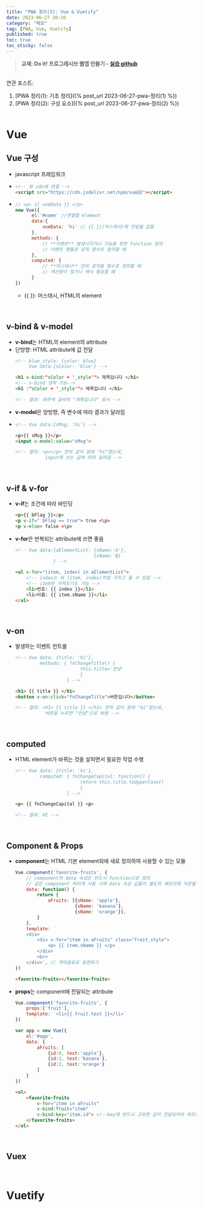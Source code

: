 ```yaml
---
title: "PWA 정리(3): Vue & Vuetify"
date: 2023-06-27 20:10
category: "메모"
tag: [PWA, Vue, Vuetify]
published: true
toc: true
toc_sticky: false
---
```

> **교재: Do it! 프로그레시브 웹앱 만들기 - [실습 github](https://github.com/codedesign-webapp)**
<br><br>

연관 포스트: 
1. [PWA 정리(1): 기초 정리]({% post_url 2023-06-27-pwa-정리(1) %})
2. [PWA 정리(2): 구성 요소]({% post_url 2023-06-27-pwa-정리(2) %})
<br><br>

# Vue
## Vue 구성
- javascript 프레임워크
- ```html
  <!-- 뷰 cdn에 연결 -->
  <script src="https://cdn.jsdelivr.net/npm/vue@2"></script>
  ```
- ```js
  // <p> {{ vueData }} </p>
  new Vue({
        el:'#name' //연결할 element 
        data:{
            vueData: 'hi' // {{ }}(머스태시)에 전달될 값들
        },
        methods: {
            // **이벤트** 발생시키거나 기능을 위한 function 정의
            // 이벤트 핸들로 로직 함수로 정의할 때 
        }, 
        computed: {
            // **머스태시** 안의 로직을 함수로 정의할 때
            // 계산량이 많거나 캐시 필요할 때
        }
  })
  ```
  - {{ }}: 머스태시, HTML의 element
<br>

## v-bind & v-model
- **v-bind**는 HTML의 element의 attribute
- 단방향: HTML attribute에 값 전달
    ```html
    <!-- blue_style: {color: blue} 
         Vue data:{sColor: 'blue'} -->

    <h1 v-bind:"sColor + '_style'"> 제목입니다 </h1>
    <!-- v-bind 생략 가능-->
    <h1 :"sColor + '_style'"> 제목입니다 </h1>
    
    <!-- 결과: 파란색 글씨의 "제목입니다" 표시 -->
    ```
- **v-model**은 양방향, 즉 변수에 따라 결과가 달라짐
- ```html
  <!-- Vue data:{sMsg: 'hi'} -->

  <p>{{ sMsg }}</p>
  <input v-model:value="sMsg">

  <!-- 결과: <p></p> 안의 값이 원래 "hi"였는데,
             input에 쓰는 값에 따라 달라짐 -->
  ```
<br>

## v-if & v-for
- **v-if**는 조건에 따라 바인딩
    ```html
    <p>{{ bFlag }}</p>
    <p v-if=" bFlag == true"> true <\p>
    <p v-else> false <\p>
    ```
- **v-for**은 반복되는 attribute에 쓰면 좋음
    ```html
    <!-- Vue data:{aElementList: {sName:'A'}, 
                                 {sName:'B}
                  } -->

    <ul v-for="(item, index) in aElementList">
        <!-- index는 위 (item, index)처럼 가지고 올 수 있음 -->
        <!-- item만 가져오기도 가능 -->
        <li>번호: {{ index }}</li> 
        <li>이름: {{ item.sName }}</li>
    </ul>
    ```
<br>

## v-on
- 발생하는 이벤트 컨트롤
    ```html
    <!-- Vue data: {title: 'hi'},
             methods: { fnChangeTitle() {
                            this.title='안녕'
                            }
                       } -->

    <h1> {{ title }} </h1>
    <button v-on:click="fnChangeTitle">버튼입니다</button>
    
    <!-- 결과: <h1> {{ title }} </h1> 안의 값이 원래 "hi"였는데,
               버튼을 누르면 "안녕"으로 바뀜 -->
    ```
<br>

## computed
- HTML element가 바뀌는 것을 살피면서 필요한 작업 수행
    ```html
    <!-- Vue data: {title: 'hi'},
             computed: { fnChangeCapital: function() {
                            return this.title.toUpperCase()
                            }
                       } -->

    <p> {{ fnChangeCapital }} <p>

    <!-- 결과: HI -->  
    ```
<br>

## Component & Props
- **component**는 HTML 기본 element외에 새로 정의하여 사용할 수 있는 모듈
    ```js
    Vue.component('favorite-fruits', {
        // component의 data 속성은 반드시 function으로 정의
        // 같은 component 여러개 사용 시에 data 속성 값들이 별도의 메모리에 저장될 수 있도록 하기 위함
        data: function() {
            return {
                aFruits: [{sName: 'apple'},
                          {sName: 'banana'},
                          {sName: 'orange'}],
            }
        },
        template: `
        <div>
            <div v-for="item in aFruits" class="fruit_style">
                <p> {{ item.sName }} </p>
            </div>
            <br>
        </div>`, // 역따옴표로 표현하기
    })
    ```
    ```html
    <favorite-fruits></favorite-fruits>
    ```
- **props**는 component에 전달되는 attribute
    ```js
    Vue.component('favorite-fruits', {
        props:['fruit'],
        template: `<li>{{ fruit.text }}</li>`
    })

    var app = new Vue({
        el:'#app',
        data: {
            aFruits: [
                {id:0, text:'apple'},
                {id:1, text:'banana'},
                {id:2, text:'orange'}
            ]
        }
    })
    ```
    ```html
    <ol>
        <favorite-fruits
            v-for="item in aFruits"
            v-bind:fruit="item"
            v-bind:key="item.id"> <!--key에 반드시 고유한 값이 전달되어야 하므로 item에서 id 값 설정-->
        </favorite-fruits>
    </ol>
    ```

<br>

## Vuex

<br>

# Vuetify